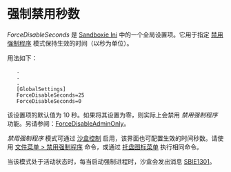 # 强制禁用秒数

_ForceDisableSeconds_ 是 [Sandboxie Ini](SandboxieIni.md) 中的一个全局设置项。它用于指定 [禁用强制程序](FileMenu.md#disable-forced-programs) 模式保持生效的时间（以秒为单位）。

用法如下：
```
   .
   .
   .
   [GlobalSettings]
   ForceDisableSeconds=25
   ForceDisableSeconds=0
```

该设置项的默认值为 10 秒。如果将其设置为零，则实际上会禁用 _禁用强制程序_ 功能。另请参阅：[ForceDisableAdminOnly](ForceDisableAdminOnly.md)。

_禁用强制程序_ 模式可通过 [沙盒控制](SandboxieControl.md) 启用，该界面也可配置生效的时间秒数。请使用 [文件菜单 > 禁用强制程序](FileMenu.md#disable-forced-programs) 命令，或通过 [托盘图标菜单](TrayIconMenu.md) 执行相同命令。

当该模式处于活动状态时，每当启动强制进程时，沙盒会发出消息 [SBIE1301](SBIE1301.md)。